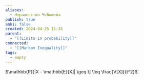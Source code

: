 ```yaml
---
aliases:
  - Неравенство Чебышева
publish: true
anki: false
created: 2024-04-25 11:33
parent:
  - "[[Limits in probability]]"
connected:
  - "[[Markov Inequality]]"
tags:
  - empty
---
```

$\mathbb{P}[|X - \mathbb{E}[X]| \geq t] \leq \frac{V[X]}{t^2}$.